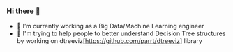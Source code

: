 ### Hi there 👋
- 🔭 I’m currently working as a Big Data/Machine Learning engineer
- 👯 I'm trying to help people to better understand Decision Tree structures by working on dtreeviz[https://github.com/parrt/dtreeviz] library

<!--
**tlapusan/tlapusan** is a ✨ _special_ ✨ repository because its `README.md` (this file) appears on your GitHub profile.

Here are some ideas to get you started:

- 🔭 I’m currently working on ...
- 🌱 I’m currently learning ...
- 👯 I’m looking to collaborate on ...
- 🤔 I’m looking for help with ...
- 💬 Ask me about ...
- 📫 How to reach me: ...
- 😄 Pronouns: ...
- ⚡ Fun fact: ...
-->
